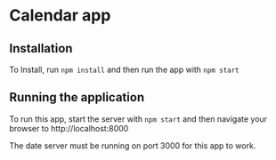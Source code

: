 # Calendar app

## Installation 
To Install, run `npm install` and then run the app with `npm start`

## Running the application 
To run this app, start the server with `npm start` and then navigate your browser to http://localhost:8000

The date server must be running on port 3000 for this app to work.
